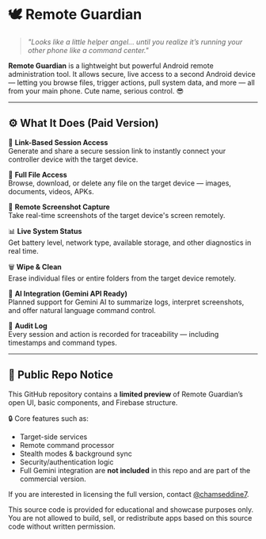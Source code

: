 # 🕊️ Remote Guardian

> *"Looks like a little helper angel... until you realize it’s running your other phone like a command center."*

**Remote Guardian** is a lightweight but powerful Android remote administration tool. It allows secure, live access to a second Android device — letting you browse files, trigger actions, pull system data, and more — all from your main phone. Cute name, serious control. 😎

---

## ⚙️ What It Does (Paid Version)

🔗 **Link-Based Session Access**  
Generate and share a secure session link to instantly connect your controller device with the target device.

📁 **Full File Access**  
Browse, download, or delete any file on the target device — images, documents, videos, APKs.

📸 **Remote Screenshot Capture**  
Take real-time screenshots of the target device's screen remotely.

📊 **Live System Status**  
Get battery level, network type, available storage, and other diagnostics in real time.

🗑️ **Wipe & Clean**  
Erase individual files or entire folders from the target device remotely.

🧠 **AI Integration (Gemini API Ready)**  
Planned support for Gemini AI to summarize logs, interpret screenshots, and offer natural language command control.

📓 **Audit Log**  
Every session and action is recorded for traceability — including timestamps and command types.

---

## 🚫 Public Repo Notice

This GitHub repository contains a **limited preview** of Remote Guardian’s open UI, basic components, and Firebase structure.

🔒 Core features such as:
- Target-side services
- Remote command processor
- Stealth modes & background sync
- Security/authentication logic
- Full Gemini integration
are **not included** in this repo and are part of the commercial version.

If you are interested in licensing the full version, contact [@chamseddine7](https://github.com/chamseddine7).

This source code is provided for educational and showcase purposes only.
You are not allowed to build, sell, or redistribute apps based on this source code without written permission.
